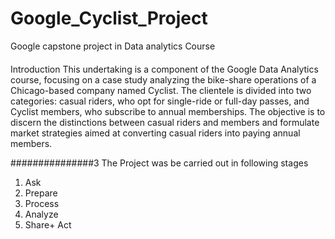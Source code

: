 # Google_Cyclist_Project
Google capstone project in Data analytics Course

####

Introduction
This undertaking is a component of the Google Data Analytics course, focusing on a case study analyzing the bike-share operations of a Chicago-based company named Cyclist. The clientele is divided into two categories: casual riders, who opt for single-ride or full-day passes, and Cyclist members, who subscribe to annual memberships. The objective is to discern the distinctions between casual riders and members and formulate market strategies aimed at converting casual riders into paying annual members.


###############3
The Project was  be carried out in following stages 
1.	Ask
2.	Prepare
3.	Process
4.	Analyze
5.	Share+ Act

   
